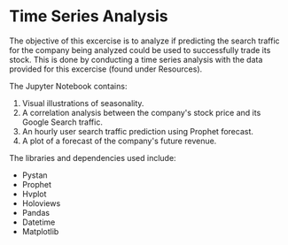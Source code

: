 # Time Series Analysis

The objective of this excercise is to analyze if predicting the search traffic for the company being analyzed could be used to successfully trade its stock.
This is done by conducting a time series analysis with the data provided for this excercise (found under Resources). 

The Jupyter Notebook contains:
1) Visual illustrations of seasonality.
2) A correlation analysis between the company's stock price and its Google Search traffic.
3) An hourly user search traffic prediction using Prophet forecast.
4) A plot of a forecast of the company's future revenue.

The libraries and dependencies used include:
- Pystan
- Prophet
- Hvplot
- Holoviews
- Pandas
- Datetime
- Matplotlib
